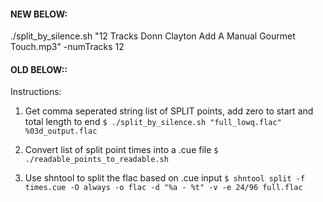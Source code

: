 #### NEW BELOW:

./split_by_silence.sh "12 Tracks Donn Clayton Add A Manual Gourmet Touch.mp3" -numTracks 12

#### OLD BELOW:: 

Instructions:

1) Get comma seperated string list of SPLIT points, add zero to start and total length to end
`$ ./split_by_silence.sh "full_lowq.flac" %03d_output.flac`

2) Convert list of split point times into a .cue file
`$ ./readable_points_to_readable.sh`

2) Use shntool to split the flac based on .cue input
`$ shntool split -f times.cue -O always -o flac -d "%a - %t" -v -e 24/96 full.flac`





